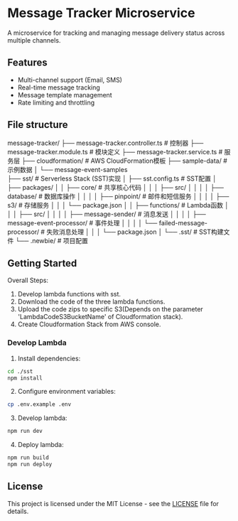 # Message Tracker Microservice

A microservice for tracking and managing message delivery status across multiple channels.

## Features

- Multi-channel support (Email, SMS)
- Real-time message tracking
- Message template management
- Rate limiting and throttling

## File structure

message-tracker/
├── message-tracker.controller.ts # 控制器
├── message-tracker.module.ts # 模块定义
├── message-tracker.service.ts # 服务层
├── cloudformation/ # AWS CloudFormation模板
├── sample-data/ # 示例数据
│ └── message-event-samples  
├── sst/ # Serverless Stack (SST)实现
│ ├── sst.config.ts # SST配置
│ ├── packages/
│ │ ├── core/ # 共享核心代码
│ │ │ ├── src/
│ │ │ │ ├── database/ # 数据库操作
│ │ │ │ ├── pinpoint/ # 邮件和短信服务
│ │ │ │ ├── s3/ # 存储服务
│ │ │ └── package.json
│ │ ├── functions/ # Lambda函数
│ │ │ ├── src/
│ │ │ │ ├── message-sender/ # 消息发送
│ │ │ │ ├── message-event-processor/ # 事件处理
│ │ │ │ └── failed-message-processor/ # 失败消息处理
│ │ │ └── package.json
│ └── .sst/ # SST构建文件
└── .newbie/ # 项目配置

## Getting Started

Overall Steps:

1. Develop lambda functions with sst.
2. Download the code of the three lambda functions.
3. Upload the code zips to specific S3(Depends on the parameter 'LambdaCodeS3BucketName' of Cloudformation stack).
4. Create Cloudformation Stack from AWS console.

### Develop Lambda

1. Install dependencies:

```bash
cd ./sst
npm install
```

2. Configure environment variables:

```bash
cp .env.example .env
```

3. Develop lambda:

```bash
npm run dev
```

4. Deploy lambda:

```bash
npm run build
npm run deploy
```

## License

This project is licensed under the MIT License - see the [LICENSE](LICENSE) file for details.
